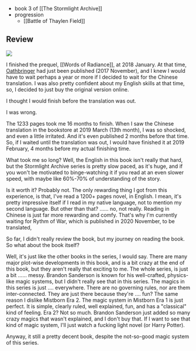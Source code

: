 - book 3 of [[The Stormlight Archive]]
- progression
	- [[Battle of Thaylen Field]]

## Review

![](https://i.imgur.com/Ka0HbTf.jpg)

I finished the prequel, [[Words of Radiance]], at 2018 January. At that time, [Oathbringer](https://www.goodreads.com/book/show/34002132-oathbringer) had just been published (2017 November), and I knew I would have to wait perhaps a year or more if I decided to wait for the Chinese translation. I was also pretty confident about my English skills at that time, so, I decided to just buy the original version online.

I thought I would finish before the translation was out.

I was wrong.

The 1233 pages took me 16 months to finish. When I saw the Chinese translation in the bookstore at 2019 March (13th month), I was so shocked, and even a little irritated. And it's even published 2 months before that time. So, if I waited until the translation was out, I would have finished it at 2019 February, 4 months before my actual finishing time.

What took me so long? Well, the English in this book isn't really that hard, but the Stormlight Archive series is pretty slow paced, as it's huge, and if you won't be motivated to binge-watching it if you read at an even slower speed, with maybe like 60%-70% of understanding of the story.

Is it worth it? Probably not. The only rewarding thing I got from this experience, is that, I've read a 1200+ pages novel, in English. I mean, it's pretty impressive itself if I read in my native language, not to mention my second language. But other than that? ...... no, not really. Reading in Chinese is just far more rewarding and comfy. That's why I'm currently waiting for Rythm of War, which is published in 2020 November, to be translated,

So far, I didn't really review the book, but my journey on reading the book. So what about the book itself?

Well, it's just like the other books in the series, I would say. There are many major plot-wise developments in this book, and is a bit crazy at the end of this book, but they aren't really that exciting to me. The whole series, is just a bit ...... messy. Brandon Sanderson is known for his well-crafted, physics-like magic systems, but I didn't really see that in this series. The magics in this series is just .... everywhere. There are no governing rules, nor are them inter-connected. They are just there because they're .... fun? The same reason I dislike Mistborn Era 2. The magic system in Mistborn Era 1 is just perfect. It is simple, clearly ruled, well explained, fun, and has a "classical" kind of feeling. Era 2? Not so much. Brandon Sanderson just added so many crazy magics that wasn't explained, and I don't buy that. If I want to see that kind of magic system, I'll just watch a fucking light novel (or Harry Potter).

Anyway, it still a pretty decent book, despite the not-so-good magic system of this series.
